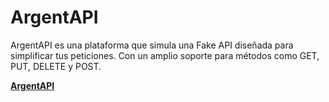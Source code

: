 # ArgentAPI

ArgentAPI es una plataforma que simula una Fake API diseñada para simplificar tus peticiones. Con un amplio soporte para métodos como GET, PUT, DELETE y POST.

**[ArgentAPI](https://argent-api-front.vercel.app/)**
